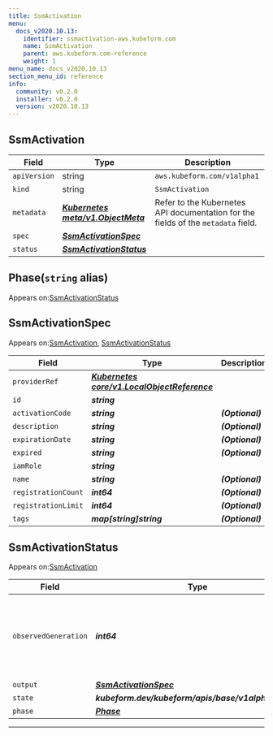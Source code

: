 ```yaml
---
title: SsmActivation
menu:
  docs_v2020.10.13:
    identifier: ssmactivation-aws.kubeform.com
    name: SsmActivation
    parent: aws.kubeform.com-reference
    weight: 1
menu_name: docs_v2020.10.13
section_menu_id: reference
info:
  community: v0.2.0
  installer: v0.2.0
  version: v2020.10.13
---
```


## SsmActivation
| Field | Type | Description |
| ------ | ----- | ----------- |
| `apiVersion` | string | `aws.kubeform.com/v1alpha1` |
|    `kind` | string | `SsmActivation` |
| `metadata` | ***[Kubernetes meta/v1.ObjectMeta](https://kubernetes.io/docs/reference/generated/kubernetes-api/v1.13/#objectmeta-v1-meta)***|Refer to the Kubernetes API documentation for the fields of the `metadata` field.|
| `spec` | ***[SsmActivationSpec](#ssmactivationspec)***||
| `status` | ***[SsmActivationStatus](#ssmactivationstatus)***||
## Phase(`string` alias)

Appears on:[SsmActivationStatus](#ssmactivationstatus)

## SsmActivationSpec

Appears on:[SsmActivation](#ssmactivation), [SsmActivationStatus](#ssmactivationstatus)

| Field | Type | Description |
| ------ | ----- | ----------- |
| `providerRef` | ***[Kubernetes core/v1.LocalObjectReference](https://kubernetes.io/docs/reference/generated/kubernetes-api/v1.13/#localobjectreference-v1-core)***||
| `id` | ***string***||
| `activationCode` | ***string***| ***(Optional)*** |
| `description` | ***string***| ***(Optional)*** |
| `expirationDate` | ***string***| ***(Optional)*** |
| `expired` | ***string***| ***(Optional)*** |
| `iamRole` | ***string***||
| `name` | ***string***| ***(Optional)*** |
| `registrationCount` | ***int64***| ***(Optional)*** |
| `registrationLimit` | ***int64***| ***(Optional)*** |
| `tags` | ***map[string]string***| ***(Optional)*** |
## SsmActivationStatus

Appears on:[SsmActivation](#ssmactivation)

| Field | Type | Description |
| ------ | ----- | ----------- |
| `observedGeneration` | ***int64***| ***(Optional)*** Resource generation, which is updated on mutation by the API Server.|
| `output` | ***[SsmActivationSpec](#ssmactivationspec)***| ***(Optional)*** |
| `state` | ***kubeform.dev/kubeform/apis/base/v1alpha1.State***| ***(Optional)*** |
| `phase` | ***[Phase](#phase)***| ***(Optional)*** |
---
